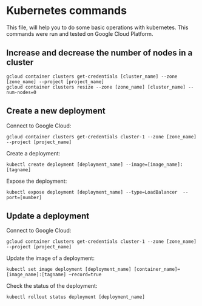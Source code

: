 # Kubernetes commands

This file, will help you to do some basic operations with kubernetes. This commands were run and tested on Google Cloud Platform.

## Increase and decrease the number of nodes in a cluster


    gcloud container clusters get-credentials [cluster_name] --zone [zone_name] --project [project_name] 
    gcloud container clusters resize --zone [zone_name] [cluster_name] --num-nodes=0

## Create a new deployment

Connect to Google Cloud:

    gcloud container clusters get-credentials cluster-1 --zone [zone_name] --project [project_name]
    
Create a deployment:

    kubectl create deployment [deployment_name] --image=[image_name]:[tagname]
Expose the deployment:

    kubectl expose deployment [deployment_name] --type=LoadBalancer  --port=[number]

## Update a deployment

Connect to Google Cloud:

    gcloud container clusters get-credentials cluster-1 --zone [zone_name] --project [project_name]
Update the image of a deployment:

    kubectl set image deployment [deployment_name] [container_name]=[image_name]:[tagname] —record=true

Check the status of the deployment:

    kubectl rollout status deployment [deployment_name]
